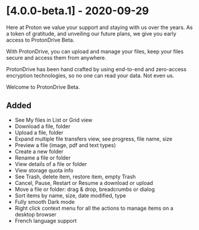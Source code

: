 # [4.0.0-beta.1] - 2020-09-29

Here at Proton we value your support and staying with us over the years. As a token of gratitude, and unveiling our future plans, we give you early access to ProtonDrive Beta. ​

With ProtonDrive, you can upload and manage your files, keep your files secure and access them from anywhere.

ProtonDrive has been hand crafted by using end-to-end and zero-access encryption technologies, so no one can read your data. Not even us.

Welcome to ProtonDrive Beta.

## Added

- See My files in List or Grid view
- Download a file, folder
- Upload a file, folder
- Expand multiple file transfers view, see progress, file name, size ​
- Preview a file (image, pdf and text types)
- Create a new folder
- Rename a file or folder
- View details of a file or folder ​
- View storage quota info
- See Trash, delete item, restore item, empty Trash
- Cancel, Pause, Restart or Resume a download or upload
- Move a file or folder: drag & drop, breadcrumbs or dialog ​
- Sort items by name, size, date modified, type
- Fully smooth Dark mode
- Right click context menu for all the actions to manage items on a desktop browser
- French language support
